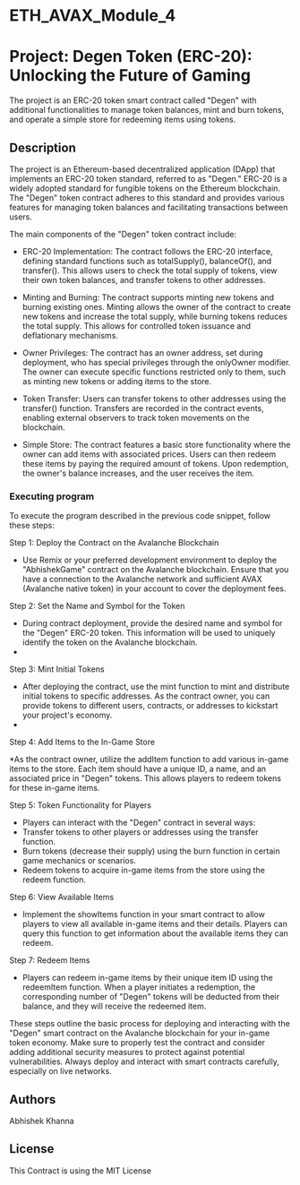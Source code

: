 # ETH_AVAX_Module_4
# Project: Degen Token (ERC-20): Unlocking the Future of Gaming
The project is an ERC-20 token smart contract called "Degen" with additional functionalities to manage token balances, mint and burn tokens, and operate a simple store for redeeming items using tokens.

## Description

The project is an Ethereum-based decentralized application (DApp) that implements an ERC-20 token standard, referred to as "Degen." ERC-20 is a widely adopted standard for fungible tokens on the Ethereum blockchain. The "Degen" token contract adheres to this standard and provides various features for managing token balances and facilitating transactions between users.

The main components of the "Degen" token contract include:

* ERC-20 Implementation: The contract follows the ERC-20 interface, defining standard functions such as totalSupply(), balanceOf(), and transfer(). This allows users to check the total supply of tokens, view their own token balances, and transfer tokens to other addresses.

* Minting and Burning: The contract supports minting new tokens and burning existing ones. Minting allows the owner of the contract to create new tokens and increase the total supply, while burning tokens reduces the total supply. This allows for controlled token issuance and deflationary mechanisms.

* Owner Privileges: The contract has an owner address, set during deployment, who has special privileges through the onlyOwner modifier. The owner can execute specific functions restricted only to them, such as minting new tokens or adding items to the store.

* Token Transfer: Users can transfer tokens to other addresses using the transfer() function. Transfers are recorded in the contract events, enabling external observers to track token movements on the blockchain.

* Simple Store: The contract features a basic store functionality where the owner can add items with associated prices. Users can then redeem these items by paying the required amount of tokens. Upon redemption, the owner's balance increases, and the user receives the item.

### Executing program


To execute the program described in the previous code snippet, follow these steps:

Step 1: Deploy the Contract on the Avalanche Blockchain

* Use Remix or your preferred development environment to deploy the "AbhishekGame" contract on the Avalanche blockchain. Ensure that you have a connection to the Avalanche network and sufficient AVAX (Avalanche native token) in your account to cover the deployment fees.
  
Step 2: Set the Name and Symbol for the Token

* During contract deployment, provide the desired name and symbol for the "Degen" ERC-20 token. This information will be used to uniquely identify the token on the Avalanche blockchain.
* 
Step 3: Mint Initial Tokens

* After deploying the contract, use the mint function to mint and distribute initial tokens to specific addresses. As the contract owner, you can provide tokens to different users, contracts, or addresses to kickstart your project's economy.
* 
Step 4: Add Items to the In-Game Store

*As the contract owner, utilize the addItem function to add various in-game items to the store. Each item should have a unique ID, a name, and an associated price in "Degen" tokens. This allows players to redeem tokens for these in-game items.

Step 5: Token Functionality for Players

* Players can interact with the "Degen" contract in several ways:
* Transfer tokens to other players or addresses using the transfer function.
* Burn tokens (decrease their supply) using the burn function in certain game mechanics or scenarios.
* Redeem tokens to acquire in-game items from the store using the redeem function.
  
Step 6: View Available Items

* Implement the showItems function in your smart contract to allow players to view all available in-game items and their details. Players can query this function to get information about the available items they can redeem.
  
Step 7: Redeem Items

* Players can redeem in-game items by their unique item ID using the redeemItem function. When a player initiates a redemption, the corresponding number of "Degen" tokens will be deducted from their balance, and they will receive the redeemed item.
  
These steps outline the basic process for deploying and interacting with the "Degen" smart contract on the Avalanche blockchain for your in-game token economy. Make sure to properly test the contract and consider adding additional security measures to protect against potential vulnerabilities. Always deploy and interact with smart contracts carefully, especially on live networks.


## Authors
Abhishek Khanna

## License
This Contract is using the MIT License
